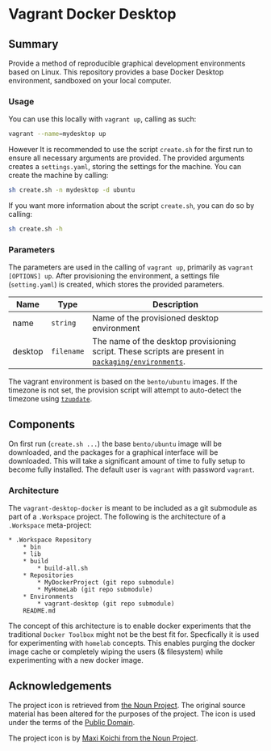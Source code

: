 # Vagrant Docker Desktop

## Summary

Provide a method of reproducible graphical development environments based on Linux.  This repository provides a base Docker Desktop environment, sandboxed on your local computer.

### Usage

You can use this locally with `vagrant up`, calling as such:

```bash
vagrant --name=mydesktop up
```

However It is recommended to use the script `create.sh` for the first run to ensure all necessary arguments are provided. The provided arguments creates a `settings.yaml`, storing the settings for the machine.  You can create the machine by calling:

```bash
sh create.sh -n mydesktop -d ubuntu
```

If you want more information about the script `create.sh`, you can do so by calling:

```bash
sh create.sh -h
```

### Parameters

The parameters are used in the calling of `vagrant up`, primarily as `vagrant [OPTIONS] up`.  After provisioning the environment, a settings file (`setting.yaml`) is created, which stores the provided parameters.

| Name | Type | Description |
| ---  | ---  | ---         |
| name | `string` | Name of the provisioned desktop environment |
| desktop | `filename` | The name of the desktop provisioning script.  These scripts are present in [`packaging/environments`](src/packaging/environments). |

The vagrant environment is based on the `bento/ubuntu` images.  If the timezone is not set, the provision script will attempt to auto-detect the timezone using [`tzupdate`](https://github.com/cdown/tzupdate).

## Components

On first run (`create.sh ...`) the base `bento/ubuntu` image will be downloaded, and the packages for a graphical interface will be downloaded. This will take a significant amount of time to fully setup to become fully installed.  The default user is `vagrant` with password `vagrant`.

### Architecture

The `vagrant-desktop-docker` is meant to be included as a git submodule as part of a `.Workspace` project. The following is the architecture of a `.Workspace` meta-project:

    * .Workspace Repository
        * bin
        * lib
        * build
            * build-all.sh
        * Repositories
            * MyDockerProject (git repo submodule)
            * MyHomeLab (git repo submodule)
        * Environments
            * vagrant-desktop (git repo submodule)
        README.md

The concept of this architecture is to enable docker experiments that the traditional `Docker Toolbox` might not be the best fit for.  Specfically it is used for experimenting with `homelab` concepts.  This enables purging the docker image cache or completely wiping the users (& filesystem) while experimenting with a new docker image.

## Acknowledgements

The project icon is retrieved from [the Noun Project](docs/icon/icon.json). The original source material has been altered for the purposes of the project. The icon is used under the terms of the [Public Domain](https://creativecommons.org/publicdomain/zero/1.0/).

The project icon is by [Maxi Koichi from the Noun Project](https://thenounproject.com/term/package/137417).